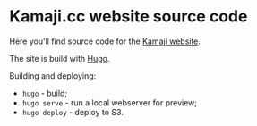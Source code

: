 # Kamaji.cc website source code

Here you'll find source code for the [Kamaji website](https://kamaji.cc).

The site is build with [Hugo](https://gohugo.io).

Building and deploying:

 * `hugo` - build;
 * `hugo serve` - run a local webserver for preview;
 * `hugo deploy` - deploy to S3.
